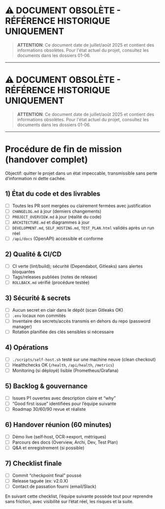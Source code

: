# ⚠️ DOCUMENT OBSOLÈTE - RÉFÉRENCE HISTORIQUE UNIQUEMENT

> **ATTENTION**: Ce document date de juillet/août 2025 et contient des informations obsolètes.
> Pour l'état actuel du projet, consultez les documents dans les dossiers 01-06.

---

# ⚠️ DOCUMENT OBSOLÈTE - RÉFÉRENCE HISTORIQUE UNIQUEMENT

> **ATTENTION**: Ce document date de juillet/août 2025 et contient des informations obsolètes.
> Pour l'état actuel du projet, consultez les documents dans les dossiers 01-06.

---

# Procédure de fin de mission (handover complet)

Objectif: quitter le projet dans un état impeccable, transmissible sans perte d’information ni dette cachée.

## 1) État du code et des livrables
- [ ] Toutes les PR sont mergées ou clairement fermées avec justification
- [ ] `CHANGELOG.md` à jour (derniers changements)
- [ ] `PROJECT_OVERVIEW.md` à jour (réalité du code)
- [ ] `ARCHITECTURE.md` et diagrammes à jour
- [ ] `DEVELOPMENT.md`, `SELF_HOSTING.md`, `TEST_PLAN.html` validés après un run réel
- [ ] `/api/docs` (OpenAPI) accessible et conforme

## 2) Qualité & CI/CD
- [ ] CI verte (lint/build); sécurité (Dependabot, Gitleaks) sans alertes bloquantes
- [ ] Tags/releases publiées (notes de release)
- [ ] `ROLLBACK.md` vérifié (procédure testée)

## 3) Sécurité & secrets
- [ ] Aucun secret en clair dans le dépôt (scan Gitleaks OK)
- [ ] `.env` locaux non commités
- [ ] Inventaire des secrets/accès transmis en dehors du repo (password manager)
- [ ] Rotation planifiée des clés sensibles si nécessaire

## 4) Opérations
- [ ] `./scripts/self-host.sh` testé sur une machine neuve (clean checkout)
- [ ] Healthchecks OK (`/health`, `/api/health`, `/metrics`)
- [ ] Monitoring (si déployé) lisible (Prometheus/Grafana)

## 5) Backlog & gouvernance
- [ ] Issues P1 ouvertes avec description claire et “why”
- [ ] “Good first issue” identifiées pour l’équipe suivante
- [ ] Roadmap 30/60/90 revue et réaliste

## 6) Handover réunion (60 minutes)
- [ ] Démo live (self‑host, OCR→export, métriques)
- [ ] Parcours des docs (Overview, Archi, Dev, Test Plan)
- [ ] Q&A et enregistrement (si possible)

## 7) Checklist finale
- [ ] Commit “checkpoint final” poussé
- [ ] Release taguée (ex: v2.0.X)
- [ ] Contact de passation fourni (email/Slack)

En suivant cette checklist, l’équipe suivante possède tout pour reprendre sans friction, avec visibilité sur l’état réel, les risques et la suite.
